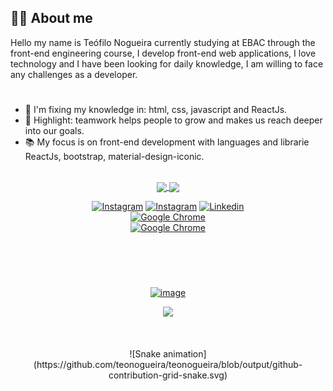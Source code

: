 ## 👨‍💻 About me

Hello my name is Teófilo Nogueira currently studying at EBAC through the front-end engineering course, I develop front-end web applications, I love technology and I have been looking for daily knowledge, I am willing to face any challenges as a developer.

#
- 🌲 I'm fixing my knowledge in: html, css, javascript and ReactJs.
- 🤗 Highlight: teamwork helps people to grow and makes us reach deeper into our goals.
- 📚 My focus is on front-end development with languages and librarie ReactJs, bootstrap, material-design-iconic.
<br />

<div align="center">
  <a href="https://github.com/TeoNogueira">
  <img height="180em"   align="center" src="https://github-readme-stats.vercel.app/api?username=teonogueira&show_icons=true&theme=react&include_all_commits=true&count_private=true"/>
  <img height="180em"  align="center" src="https://github-readme-stats.vercel.app/api/top-langs/?username=teonogueira&layout=compact&langs_count=7&theme=react" />


</div>

[<div align="center">![Instagram](https://img.shields.io/badge/-Instagram-057a7b?style=for-the-badge&logo=instagram&logoColor=fff)](https://www.instagram.com/teo_nogueira/) [![Instagram](https://img.shields.io/badge/-beginjscript-057a7b?style=for-the-badge&logo=Instagram&logoColor=77bcef)](https://www.instagram.com/beginjscript/)  [![Linkedin](https://img.shields.io/badge/-linkedin-057a7b?style=for-the-badge&logo=linkedin&logoColor=bffff9)</div>](https://www.linkedin.com/in/teonogueira/) [<div align="center" target="_blank">![Google Chrome](https://img.shields.io/badge/Current_Course_EBAC-7c25f8?style=for-the-badge&logo=GoogleChrome&logoColor=fff)](https://ebaconline.com.br/front-end-profession/)
[<div align="center" target="_blank">![Google Chrome](https://img.shields.io/badge/Website-7c25f8?style=for-the-badge&logo=GoogleChrome&logoColor=fff)](http://teonogueira.42web.io/)
#
<br /> <br />

  
[<div align="center"> ![image](https://user-images.githubusercontent.com/53917980/120089574-37fe2600-c0d2-11eb-93cc-0a67da3aacb6.png) </div>](https://github.com/TeoNogueira/github-readme-stats)



<div align='center'>
 
  <a href="#"><img src="https://views-badge.glitch.me/badge?page_id=TeoNogueira.visitor-badge"/></a>
</div> <br /> <br />
 ![Snake animation](https://github.com/teonogueira/teonogueira/blob/output/github-contribution-grid-snake.svg)
